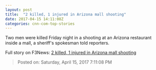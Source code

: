 ```yaml
---
layout: post
title:  "2 killed, 1 injured in Arizona mall shooting"
date: 2017-04-15 14:11:08Z
categories: cnn-com-top-stories
---
```


Two men were killed Friday night in a shooting at an Arizona restaurant inside a mall, a sheriff's spokesman told reporters.


Full story on F3News: [2 killed, 1 injured in Arizona mall shooting](http://www.f3nws.com/n/FPeuSC)

> Posted on: Saturday, April 15, 2017 7:11:08 PM
